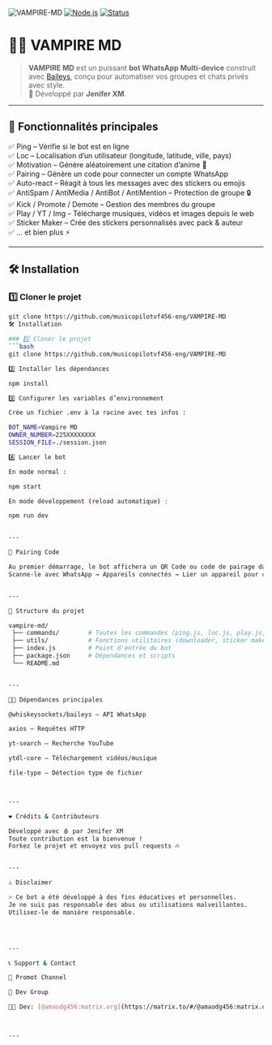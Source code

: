 ![VAMPIRE-MD](https://github.com/musicopilotvf456-eng/VAMPIRE-MD-/blob/main/vampire%20md.jpg)
[![Node.js](https://img.shields.io/badge/Node.js->=18.0.0-green?logo=node.js&logoColor=white)](https://nodejs.org/) 
[![Status](https://img.shields.io/badge/Status-Online-brightgreen)]()
# 🧛‍♂️ VAMPIRE MD  

> **VAMPIRE MD** est un puissant **bot WhatsApp Multi-device** construit avec [Baileys](https://github.com/WhiskeySockets/Baileys), conçu pour automatiser vos groupes et chats privés avec style.  
> 🎯 Développé par **Jenifer XM**.

---

## 🚀 Fonctionnalités principales

✅ Ping – Vérifie si le bot est en ligne  
✅ Loc – Localisation d’un utilisateur (longitude, latitude, ville, pays)  
✅ Motivation – Génère aléatoirement une citation d’anime 🏯  
✅ Pairing – Génère un code pour connecter un compte WhatsApp  
✅ Auto-react – Réagit à tous les messages avec des stickers ou emojis  
✅ AntiSpam / AntiMedia / AntiBot / AntiMention – Protection de groupe 🔒  
✅ Kick / Promote / Demote – Gestion des membres du groupe  
✅ Play / YT / Img – Télécharge musiques, vidéos et images depuis le web  
✅ Sticker Maker – Crée des stickers personnalisés avec pack & auteur  
✅ … et bien plus ⚡

---

## 🛠 Installation

### 1️⃣ Cloner le projet
```bash
git clone https://github.com/musicopilotvf456-eng/VAMPIRE-MD
🛠 Installation

### 1️⃣ Cloner le projet
```bash
git clone https://github.com/musicopilotvf456-eng/VAMPIRE-MD

2️⃣ Installer les dépendances

npm install

3️⃣ Configurer les variables d’environnement

Crée un fichier .env à la racine avec tes infos :

BOT_NAME=Vampire MD
OWNER_NUMBER=225XXXXXXXX
SESSION_FILE=./session.json

4️⃣ Lancer le bot

En mode normal :

npm start

En mode développement (reload automatique) :

npm run dev


---

🔑 Pairing Code

Au premier démarrage, le bot affichera un QR Code ou code de pairage dans ton terminal.
Scanne-le avec WhatsApp → Appareils connectés → Lier un appareil pour connecter ton compte.


---

📂 Structure du projet

vampire-md/
 ├── commands/        # Toutes les commandes (ping.js, loc.js, play.js, etc.)
 ├── utils/           # Fonctions utilitaires (downloader, sticker maker, etc.)
 ├── index.js         # Point d'entrée du bot
 ├── package.json     # Dépendances et scripts
 └── README.md


---

🧑‍💻 Dépendances principales

@whiskeysockets/baileys – API WhatsApp

axios – Requêtes HTTP

yt-search – Recherche YouTube

ytdl-core – Téléchargement vidéos/musique

file-type – Détection type de fichier



---

❤️ Crédits & Contributeurs

Développé avec 🩸 par Jenifer XM
Toute contribution est la bienvenue !
Forkez le projet et envoyez vos pull requests 🔥


---

⚠️ Disclaimer

> Ce bot a été développé à des fins éducatives et personnelles.
Je ne suis pas responsable des abus ou utilisations malveillantes.
Utilisez-le de manière responsable.




---

📞 Support & Contact

📌 Promot Channel

📌 Dev Group

👩‍💻 Dev: [@amaodg456:matrix.org](https://matrix.to/#/@amaodg456:matrix.org)  



---
